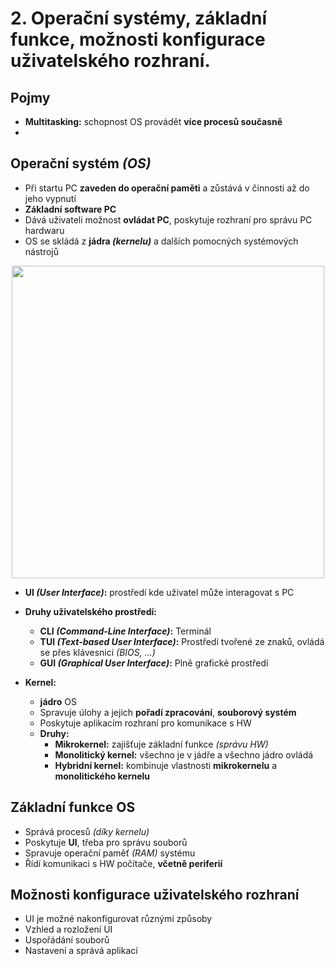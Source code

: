 # 2. Operační systémy, základní funkce, možnosti konfigurace uživatelského rozhraní.

## Pojmy
- **Multitasking:** schopnost OS provádět **více procesů současně**
- 

## Operační systém _(OS)_
- Při startu PC **zaveden do operační paměti** a zůstává v činnosti až do jeho vypnutí
- **Základní software PC**
- Dává uživateli možnost **ovládat PC**, poskytuje rozhraní pro správu PC hardwaru
- OS se skládá z **jádra _(kernelu)_** a dalších pomocných systémových nástrojů 

<p align="center"> 
  <img src="https://miro.medium.com/v2/resize:fit:576/1*qP4o1MC023dp1r_n5PRhVw.png" width="500" height="auto"/>
</p>  

- **UI _(User Interface)_:** prostředí kde uživatel může interagovat s PC
- **Druhy uživatelského prostředí:**
  - **CLI _(Command-Line Interface)_:** Terminál
  - **TUI _(Text-based User Interface)_:** Prostředí tvořené ze znaků, ovládá se přes klávesnici _(BIOS, ...)_
  - **GUI _(Graphical User Interface)_:** Plně grafické prostředí

- **Kernel:**
  - **jádro** OS
  - Spravuje úlohy a jejich **pořadí zpracování**, **souborový systém**
  - Poskytuje aplikacím rozhraní pro komunikace s HW
  - **Druhy:**
    - **Mikrokernel:** zajišťuje základní funkce _(správu HW)_
    - **Monolitický kernel:** všechno je v jádře a všechno jádro ovládá
    - **Hybridní kernel:** kombinuje vlastnosti **mikrokernelu** a **monolitického kernelu**
      
## Základní funkce OS
- Správá procesů _(díky kernelu)_
- Poskytuje **UI**, třeba pro správu souborů
- Spravuje operační paměť _(RAM)_ systému
- Řídí komunikaci s HW počítače, **včetně periferií**

## Možnosti konfigurace uživatelského rozhraní
- UI je možné nakonfigurovat různými způsoby
- Vzhled a rozložení UI
- Uspořádání souborů
- Nastavení a správá aplikací
